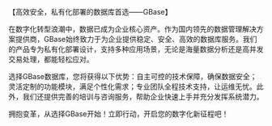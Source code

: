 【高效安全，私有化部署的数据库首选——GBase】

在数字化转型浪潮中，数据已成为企业核心资产。作为国内领先的数据管理解决方案提供商，GBase始终致力于为企业提供稳定、安全、高效的数据库服务。我们的产品专为私有化部署设计，支持多种应用场景，无论是海量数据分析还是高并发交易处理，都能轻松应对。

选择GBase数据库，您将获得以下优势：自主可控的技术保障，确保数据安全；灵活定制的功能模块，满足个性化需求；专业团队全程技术支持，让运维无忧。此外，我们还提供完善的培训与咨询服务，帮助企业快速上手并充分发挥系统潜力。

拥抱变革，从选择GBase开始！立即行动，开启您的数字化新征程吧！